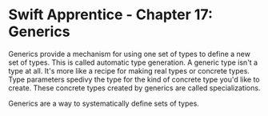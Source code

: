 # Swift Apprentice - Chapter 17: Generics

Generics provide a mechanism for using one set of types to define a new set of types. This is called automatic type generation. A generic type isn't a type at all. It's more like a recipe for making real types or concrete types. Type parameters spedivy the type for the kind of concrete type you'd like to create. These concrete types created by generics are called specializations. 

Generics are a way to systematically define sets of types. 
